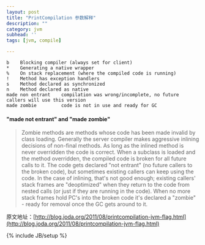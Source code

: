 ```yaml
---
layout: post
title: "PrintCompilation 参数解释"
description: ""
category: jvm
subhead: ''
tags: [jvm, compile]

---
```


    b    Blocking compiler (always set for client)
    *    Generating a native wrapper
    %    On stack replacement (where the compiled code is running)
    !    Method has exception handlers
    s    Method declared as synchronized
    n    Method declared as native
    made non entrant    compilation was wrong/incomplete, no future callers will use this version
    made zombie         code is not in use and ready for GC
    
#### "made not entrant" and "made zombie"
>Zombie methods are methods whose code has been made invalid by class loading. Generally the server compiler makes aggressive inlining decisions of non-final methods. As long as the inlined method is never overridden the code is correct. When a subclass is loaded and the method overridden, the compiled code is broken for all future calls to it. The code gets declared "not entrant" (no future callers to the broken code), but sometimes existing callers can keep using the code. In the case of inlining, that's not good enough; existing callers' stack frames are "deoptimized" when they return to the code from nested calls (or just if they are running in the code). When no more stack frames hold PC's into the broken code it's declared a "zombie" - ready for removal once the GC gets around to it.   

原文地址：[http://blog.joda.org/2011/08/printcompilation-jvm-flag.html](http://blog.joda.org/2011/08/printcompilation-jvm-flag.html)

{% include JB/setup %}